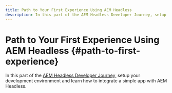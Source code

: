```yaml
---
title: Path to Your First Experience Using AEM Headless
description: In this part of the AEM Headless Developer Journey, setup your development environment and learn how to integrate a simple app with AEM Headless.
---
```


# Path to Your First Experience Using AEM Headless {#path-to-first-experience}

In this part of the [AEM Headless Developer Journey,](#overview.md) setup your development environment and learn how to integrate a simple app with AEM Headless.
